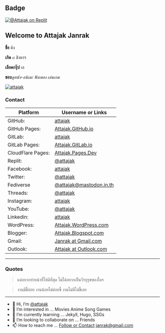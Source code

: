 ## Badge

[![@Attajak on Replit](https://replit.com/badge?caption=Project%20on%20Replit)](https://replit.com/@attajak/attajakgithubio)

## Welcome to Attajak Janrak

**ชื่อ** คิง

**เกิด** ๘ สิงหาฯ

**เลือดกรุ๊ป** เอ

**ชอบ**_ดูหนัง-อนิเมะ_ _ฟังเพลง_ _เล่นเกม_

[![attajak](https://attajak.github.io/assets/images/attajak.jpg)](https://attajak.github.io)

### Contact

Platform | Username or Links
--- | ---
GitHub: | [attajak](https://github.com/attajak)
GitHub Pages: | [Attajak.GitHub.io](https://attajak.github.io)
GitLab: | [attajak](https://gitlab.com/attajak)
GitLab Pages: | [Attajak.GitLab.io](https://attajak.gitlab.io)
CloudFlare Pages: | [Attajak.Pages.Dev](https://attajak.pages.dev)
Replit: | [@attajak](https://replit.com/@attajak)
Facebook: | [attajak](https://facebook.com/attajak)
Twitter: | [@attajak](https://twitter.com/attajak)
Fediverse | [@attajak@mastodon.in.th](https://mastodon.in.th/@attajak)
Threads: | [@attajak](https://www.threads.net/@attajak)
Instagram: | [attajak](https://instagram.com/attajak)
YouTube: | [@attajak](https://youtube.com/@attajak)
Linkedin: | [attajak](https:/linkedin.com/in/attajak)
WordPress: | [Attajak.WordPress.com](https://attajak.wordpress.com)
Blogger: | [Attajak.Blogspot.com](https://attajak.blogspot.com)
Gmail: | [Janrak at Gmail.com](mailto:janrak@gmail.com)
Outlook: | [Attajak at Outlook.com](mailto:attajak@outlook.com)

---

### Quotes

> แค่อยากทำหน้าที่ให้ดีที่สุด ไม่ได้อยากเป็นวีรบุรุษของใคร

> งานมีขี้บ่อย งานน้อยไม่ค่อยขี้ งานไม่มีไม่ขี้เลย

---

- 👋 Hi, I’m [@attajak](https://github.com/attajak)
- 👀 I’m interested in ... Movies Anime Song Games
- 🌱 I’m currently learning ... Jekyll, Hugo, SSGs
- 💞️ I’m looking to collaborate on ... Friends
- 📫 How to reach me ... [Follow or Contact](#contact) <janrak@gmail.com>

<!---
attajak/attajak is a ✨ special ✨ repository because its `README.md` (this file) appears on your GitHub profile.
You can click the Preview link to take a look at your changes.
--->